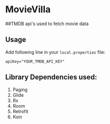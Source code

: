 # MovieVilla

##TMDB api's used to fetch movie data

## Usage
Add following line in your `local.properties` file:

```
apiKey="YOUR_TMDB_API_KEY"
```

## Library Dependencies used:
1. Paging
2. Glide
3. Rx
4. Room
5. Retrofit
6. Koin